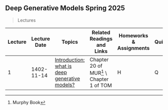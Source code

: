 ## Deep Generative Models                                      Spring 2025


> Lectures
> 
| Lecture	 | Lecture Date	|Topics	|Related Readings and Links |	Homeworks & Assignments	| Quizes    | 
| -------- | ---------- |----------------------------------------------------|----------------------------------------|---|---|
| 1        | 1402-11-14 |	[Introduction: what is deep generative models?](40959/14032/Lect-1.pdf)    | Chapter 20 of MUR[^1] \  Chapter 1 of TOM | H | Q |






[^1]: Murphy Book
